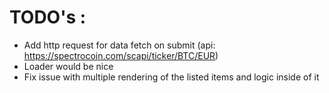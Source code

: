 # TODO's :
  - Add http request for data fetch on submit (api: https://spectrocoin.com/scapi/ticker/BTC/EUR)
  - Loader would be nice
  - Fix issue with multiple rendering of the listed items and logic inside of it